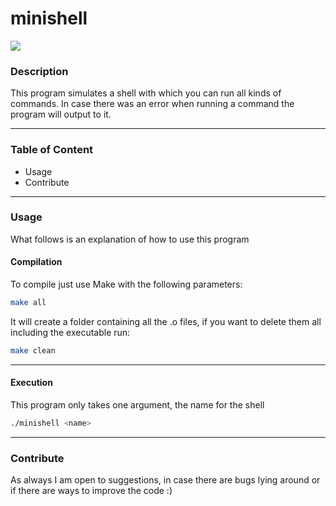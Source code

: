 # minishell

![](https://img.shields.io/badge/made%20with-C-blue)

### Description
This program simulates a shell with which you can run all kinds of commands.
In case there was an error when running a command the program will output to it.

---

### Table of Content
* Usage
* Contribute

---

### Usage
 What follows is an explanation of how to use this program

#### Compilation
To compile just use Make with the following parameters:
```bash
make all
``` 
It will create a folder containing all the .o files, if you want to delete them all including the executable run:
```bash
make clean
```

---

#### Execution
This program only takes one argument, the name for the shell
```bash
./minishell <name>
```

---

### Contribute
As always I am open to suggestions, in case there are bugs lying around or if there are ways to improve the code :)
